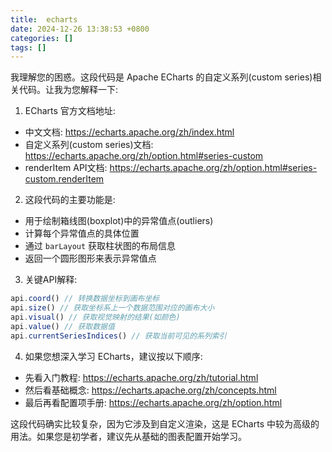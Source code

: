 ```yaml
---
title:  echarts
date: 2024-12-26 13:38:53 +0800
categories: []
tags: []
---
```


我理解您的困惑。这段代码是 Apache ECharts 的自定义系列(custom series)相关代码。让我为您解释一下:

1. ECharts 官方文档地址:
- 中文文档: https://echarts.apache.org/zh/index.html
- 自定义系列(custom series)文档: https://echarts.apache.org/zh/option.html#series-custom
- renderItem API文档: https://echarts.apache.org/zh/option.html#series-custom.renderItem

2. 这段代码的主要功能是:
- 用于绘制箱线图(boxplot)中的异常值点(outliers)
- 计算每个异常值点的具体位置
- 通过 `barLayout` 获取柱状图的布局信息
- 返回一个圆形图形来表示异常值点

3. 关键API解释:
```javascript
api.coord() // 转换数据坐标到画布坐标
api.size() // 获取坐标系上一个数据范围对应的画布大小
api.visual() // 获取视觉映射的结果(如颜色)
api.value() // 获取数据值
api.currentSeriesIndices() // 获取当前可见的系列索引
```

4. 如果您想深入学习 ECharts，建议按以下顺序:
- 先看入门教程: https://echarts.apache.org/zh/tutorial.html
- 然后看基础概念: https://echarts.apache.org/zh/concepts.html
- 最后再看配置项手册: https://echarts.apache.org/zh/option.html

这段代码确实比较复杂，因为它涉及到自定义渲染，这是 ECharts 中较为高级的用法。如果您是初学者，建议先从基础的图表配置开始学习。
